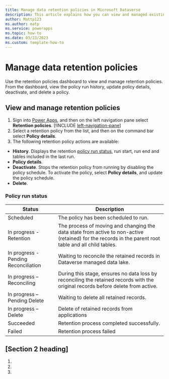 ```yaml
---
title: Manage data retention policies in Microsoft Dataverse
description: This article explains how you can view and managed existing data retention policies in Microsoft Dataverse. 
author: Mattp123
ms.author: matp
ms.service: powerapps
ms.topic: how-to 
ms.date: 03/23/2023
ms.custom: template-how-to 
---
```

# Manage data retention policies

Use the retention policies dashboard to view and manage retention policies. From the dashboard, view the policy run history, update policy details, deactivate, and delete a policy.

## View and manage retention policies

1. Sign into [Power Apps](https://make.powerapps.com/?utm_source=padocs&utm_medium=linkinadoc&utm_campaign=referralsfromdoc), and then on the left navigation pane select **Retention policies**. [!INCLUDE [left-navigation-pane](../../includes/left-navigation-pane.md)]
1. Select a retention policy from the list, and then on the command bar select **Policy details**.
1. The following retention policy actions are available:
  - **History**. Displays the retention [policy run status](#policy-run-status), run start, run end and tables included in the last run.
  - **Policy details**.
  - **Deactivate**. Stops the retention policy from running by disabling the policy schedule. To activate the policy, select **Policy details**, and update the policy schedule.
  - **Delete**. 

### Policy run status

|Status  |Description  |
|---------|---------|
|Scheduled     |  The policy has been scheduled to run.       |
|In progress - Retention     | The process of moving and changing the data state from active to non-active (retained) for the records in the parent root table and all child tables.        |
|In progress - Pending Reconciliation     |  Waiting to reconcile the retained records in Dataverse managed data lake.      |
|In progress – Reconciling     | During this stage, ensures no data loss by reconciling the retained records with the original records before delete from active.     |
|In progress – Pending Delete     |  Waiting to delete all retained records.       |
|In progress – Delete     |  Delete of retained records from applications       |
|Succeeded     |  Retention process completed successfully.       |
|Failed     |  Retention process failed       |

## [Section 2 heading]
<!-- Introduction paragraph -->
1. <!-- Step 1 -->
1. <!-- Step 2 -->
1. <!-- Step n -->




